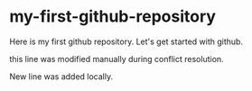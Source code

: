 # my-first-github-repository
Here is my first github repository. Let's get started with github.

this line was modified manually during conflict resolution.

New line was added locally.
